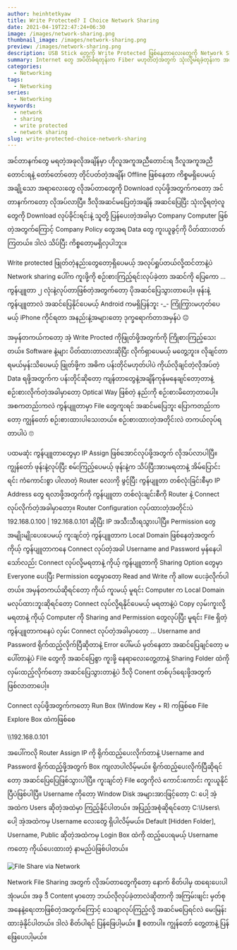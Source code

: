 ```yaml
---
author: heinhtetkyaw
title: Write Protected? I Choice Network Sharing
date: 2021-04-19T22:47:24+06:30
image: /images/network-sharing.png
thumbnail_image: /images/network-sharing.png
preview: /images/network-sharing.png
description: USB Stick တွေကို Write Protected ဖြစ်နေတာလေးတွေကို Network Sharing ကနေတစ်ဆင့် copy  လုပ်ဖြစ်ဖို့အတွက်လိုက်ရှာရင်းရေးဖြစ်ခဲ့တဲ့ contet လေးတစ်ပုဒ်ပါ။
summary: Internet တွေ အပိတ်ခံရတုန်းက Fiber မဟုတ်တဲ့အတွက် သုံးလို့မရခဲ့တုန်းက အသိတွေကို Download ဆွဲခိုင်းခဲ့တာဆိုပေမယ့် ကိုယ်လည်း ပြန်သုံးကော USB အသုံးပြုခွင့်ရပေမယ့် Write Protected ဖြစ်နေတာနဲ့ပဲ Network ကိုအသုံးပြုပြီး File sharing လုပ်ဖြစ်ခဲ့တာလေးပေါ့။ USB write protected ကိုတော့ BIOS ထဲလည်းလုပ်လို့ရသလို Windows Registery တွေကကော Software တွေ Company Management Software တွေကတစ်ဆင့်လည်း ပိတ်ထားလို့ရပါတယ်။ အဲ့ဒါတွေကို ဘယ်လိုမျိုး overflow လုပ်ခဲ့သလည်းဆိုတဲ့အကြောင်းအရာလေးပေါ့။
categories:
  - Networking
tags:
  - Networking
series:
  - Networking
keywords:
  - network
  - sharing
  - write protected
  - network sharing
slug: write-protected-choice-network-sharing
---
```


အင်တာနက်တွေ မရတဲ့အခုလိုအချိန်မှာ ဟိုလူအကူအညီတောင်းရ ဒီလူအကူအညီတောင်းရနဲ့ တော်တော်တော့ တိုင်ပတ်တဲ့အချိန်၊ Offline ဖြစ်နေတာ ကိစ္စမရှိပေမယ့် အချို့သော အရာလေးတွေ လိုအပ်တာတွေကို Download လုပ်ဖို့အတွက်ကတော့ အင်တာနက်ကတော့ လိုအပ်လာပြီ။ ဒီလိုအဆင်မပြေတဲ့အချိန် အဆင်ပြေပြီး သုံးလို့ရတဲ့လူတွေကို Download လုပ်ခိုင်းရင်းနဲ့ သူတို့ ပြန်ပေးတဲ့အခါမှာ Company Computer ဖြစ်တဲ့အတွက်ကြောင့် Company Policy တွေအရ Data တွေ ကူးယူခွင့်ကို ပိတ်ထားတတ်ကြတယ်။ ဒါလဲ သိပ်ပြီး ကိစ္စတော့မရှိလှပါဘူး။

Write protected ဖြုတ်တဲ့နည်းတွေတော့ရှိပေမယ့် အလုပ်ရှုပ်တယ်လို့ထင်တာနဲ့ပဲ Network sharing ပေါ်က ကူးဖို့ကို စဉ်းစားကြည့်ရင်းလုပ်ခဲ့တာ အဆင်ကို ပြေကော ... ကွန်ပျူတာ ၂ လုံးနဲ့လုပ်တာဖြစ်တဲ့အတွက်တော့ ပိုအဆင်ပြေသွားတာပေါ့။ ဖုန်းနဲ့ ကွန်ပျူတာလဲ အဆင်ပြေနိုင်ပေမယ့် Android ကမရှိပြန်ဘူး -\_- ကြုံကြွားမဟုတ်ပေမယ့် iPhone ကိုင်ရတာ အနည်းနဲ့အများတော့ ဒုက္ခရောက်တာအမှန်ပဲ 😐

အမှန်တကယ်ကတော့ အဲ့ Write Procted ကိုဖြုတ်ဖို့အတွက်ကို ကြိုစားကြည့်သေးတယ်။ Software နဲ့များ ပိတ်ထားတာလားဆိုပြီး လိုက်ရှာပေမယ့် မတွေ့ဘူး။ လိုချင်တာရမယ်မှန်းသိပေမယ့် ဖြုတ်ဖို့က အဓိက ပန်းတိုင်မဟုတ်ပါပဲ ကိုယ်လိုချင်တဲ့လိုအပ်တဲ့ Data ရဖို့အတွက်က ပန်းတိုင်ဆိုတော့ ကျန်တာတွေနဲ့အချိန်ကုန်မနေချင်တော့တာနဲ့ စဉ်းစားလိုက်တဲ့အခါမှာတော့ Optical Way ဖြစ်တဲ့ နည်းကို စဉ်းစားမိတော့တာပေါ့။ အစကတည်းကလဲ ကွန်ပျူတာမှာ File တွေကူးရင် အဆင်မပြေဘူး ပြောကတည်းကတော့ ကျွန်တော် စဉ်းစားထားပါသေးတယ်။ စဉ်းစားထားတဲ့အတိုင်းလဲ တကယ်လုပ်ရတာပါပဲ 🙄

ပထမဆုံး ကွန်ပျူတာတွေမှာ IP Assign ဖြစ်အောင်လုပ်ဖို့အတွက် လိုအပ်လာပါပြီ။ ကျွန်တော် ဖုန်းနဲ့လုပ်ပြီး စမ်းကြည့်ပေမယ့် ဖုန်းနဲ့က သိပ်ပြီးအားမရတာနဲ့ အိမ်ပြောင်းရင်း ကံကောင်းစွာ ပါလာတဲ့ Router လေးကို ဖွင့်ပြီး ကွန်ပျူတာ တစ်လုံးခြင်းစီမှာ IP Address တွေ ရလာဖို့အတွက်ကို ကွန်ပျူတာ တစ်လုံးချင်းစီကို Router နဲ့ Connect လုပ်လိုက်တဲ့အခါမှာတော့။ Router Configuration လုပ်ထားတဲ့အတိုင်းပဲ 192.168.0.100 | 192.168.0.101 ဆိုပြီး IP အသီးသီးရသွားပါပြီ။ Permission တွေ အမျိုးမျိုးပေးပေမယ့် ကူးချင်တဲ့ ကွန်ပျူတာက Local Domain ဖြစ်နေတဲ့အတွက် ကိုယ့် ကွန်ပျူတာကနေ Connect လုပ်တဲ့အခါ Username and Password မှန်နေပါသော်လည်း Connect လုပ်လို့မရတာနဲ့ ကိုယ့် ကွန်ပျူတာကို Sharing Option တွေမှာ Everyone ပေးပြီး Permission တွေမှာတော့ Read and Write ကို allow ပေးခဲ့လိုက်ပါတယ်။ အမှန်တကယ်ဆိုရင်တော့ ကိုယ် ကူးမယ့် မူရင်း Computer က Local Domain မလုပ်ထားဘူးဆိုရင်တော့ Connect လုပ်လို့ရနိုင်ပေမယ့် မရတာနဲ့ပဲ Copy လှမ်းကူးလို့မရတာနဲ့ ကိုယ့် Computer ကို Sharing and Permission တွေလုပ်ပြီး မူရင်း File ရှိတဲ့ ကွန်ပျူတာကနေပဲ လှမ်း Connect လုပ်တဲ့အခါမှာတော့ ... Username and Password ရိုက်ထည့်လိုက်ပြီဆိုတာနဲ့ Error ပေါ်မယ် မှတ်နေတာ အဆင်ပြေချင်တော့ မပေါ်တာနဲ့ပဲ File တွေကို အဆင်ပြေစွာ ကူးဖို့ နေရာလေးတွေ့တာနဲ့ Sharing Folder ထဲကို လှမ်းထည့်လိုက်တော့ အဆင်ပြေသွားတာနဲ့ပဲ ဒီလို Conent တစ်ပုဒ်ရေးဖို့အတွက် ဖြစ်လာတာပေါ့။

Connect လုပ်ဖို့အတွက်ကတော့ Run Box (Window Key + R) ကဖြစ်စေ File Explore Box ထဲကဖြစ်စေ

\\\192.168.0.101

အပေါ်ကလို Router Assign IP ကို ရိုက်ထည့်ပေးလိုက်တာနဲ့ Username and Password ရိုက်ထည့်ဖို့အတွက် Box ကျလာပါလိမ့်မယ်။ ရိုက်ထည့်ပေးလိုက်ပြီဆိုရင်တော့ အဆင်ပြေပြေဖြစ်သွားပါပြီ။ ကူးချင်တဲ့ File တွေကိုလဲ ကောင်းကောင်း ကူးယူနိုင်ပြီပဲဖြစ်ပါပြီ။ Username ကိုတော့ Window Disk အများအားဖြင့်တော့ C: ပေါ့ အဲ့အထဲက Users ဆိုတဲ့အထဲမှာ ကြည့်နိုင်ပါတယ်။ အပြည့်အစုံဆိုရင်တော့ C:\Users\ ပေါ့ အဲ့အထဲကမှ Username လေးတွေ ရှိပါလိမ့်မယ်။ Default [Hidden Folder], Username, Public ဆိုတဲ့အထဲကမှ Login Box ထဲကို ထည့်ပေးရမယ့် Username ကတော့ ကိုယ်ပေးထားတဲ့ နာမည်ပဲဖြစ်ပါတယ်။

![File Share via Network](/images/network-sharing.png)

Network File Sharing အတွက် လိုအပ်တာတွေကိုတော့ နောက် စိတ်ပါမှ ထရေးပေးပါအုံးမယ်။ အခု ဒီ Content မှာတော့ ဘယ်လိုလုပ်ခဲ့တာလဲဆိုတာကို အကြမ်းဖျင်း မှတ်စုအနေနဲ့ရေးတာဖြစ်တဲ့အတွက်ကြောင့် သေချာလုပ်ကြည့်လို့ အဆင်မပြေရင်လဲ မေးမြန်းထားခဲ့နိုင်ပါတယ်။ ဒါလဲ စိတ်ပါရင် ပြန်ဖြေပါ့မယ်။ 🤪 စတာပါ။ ကျွန်တော် တွေ့တာနဲ့ ပြန်ဖြေပေးပါ့မယ်။
